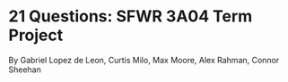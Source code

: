 # 21 Questions: SFWR 3A04 Term Project

By Gabriel Lopez de Leon, Curtis Milo, Max Moore, Alex Rahman, Connor Sheehan
